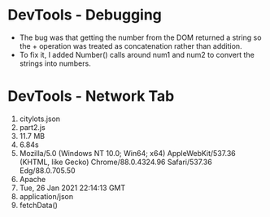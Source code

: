 # DevTools - Debugging
- The bug was that getting the number from the DOM returned a string so the + operation was treated as concatenation rather than addition.
- To fix it, I added Number() calls around num1 and num2 to convert the strings into numbers.

# DevTools - Network Tab
1. citylots.json
2. part2.js
3. 11.7 MB
4. 6.84s
5. Mozilla/5.0 (Windows NT 10.0; Win64; x64) AppleWebKit/537.36 (KHTML, like Gecko) Chrome/88.0.4324.96 Safari/537.36 Edg/88.0.705.50
6. Apache
7. Tue, 26 Jan 2021 22:14:13 GMT
8. application/json
9. fetchData()